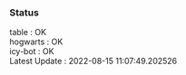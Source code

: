### Status


table : OK  
hogwarts : OK  
icy-bot : OK  
Latest Update : 2022-08-15 11:07:49.202526
